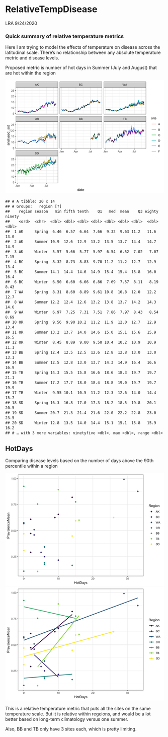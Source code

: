 RelativeTempDisease
================
LRA
9/24/2020

### Quick summary of relative temperature metrics

Here I am trying to model the effects of temperature on disease across
the latitudinal scale. There’s no relationship between any absolute
temperature metric and disease levels.

Proposed metric is number of hot days in Summer (July and August) that
are hot within the region

![](RelativeTempDisease_files/figure-gfm/data-1.png)<!-- -->

    ## # A tibble: 20 x 14
    ## # Groups:   region [?]
    ##    region season   min fifth tenth    Q1   med  mean    Q3 eighty ninety
    ##    <ord>  <chr>  <dbl> <dbl> <dbl> <dbl> <dbl> <dbl> <dbl>  <dbl>  <dbl>
    ##  1 AK     Spring  6.46  6.57  6.64  7.66  9.32  9.63 11.2   11.6   13.0 
    ##  2 AK     Summer 10.9  12.6  12.9  13.2  13.5  13.7  14.4   14.7   14.9 
    ##  3 AK     Winter  5.57  5.66  5.77  5.97  6.54  6.52  7.02   7.07   7.15
    ##  4 BC     Spring  8.32  8.73  8.83  9.70 11.2  11.2  12.7   12.9   13.4 
    ##  5 BC     Summer 14.1  14.4  14.6  14.9  15.4  15.4  15.8   16.0   16.4 
    ##  6 BC     Winter  6.50  6.60  6.66  6.86  7.69  7.57  8.11   8.19   8.43
    ##  7 WA     Spring  8.31  8.60  8.89  9.61 10.8  10.8  12.0   12.2   12.7 
    ##  8 WA     Summer 12.2  12.4  12.6  13.2  13.8  13.7  14.2   14.3   14.6 
    ##  9 WA     Winter  6.97  7.25  7.31  7.51  7.86  7.97  8.43   8.54   8.69
    ## 10 OR     Spring  9.56  9.90 10.2  11.2  11.9  12.0  12.7   12.9   13.4 
    ## 11 OR     Summer 13.2  13.7  14.0  14.6  15.0  15.1  15.6   15.9   16.5 
    ## 12 OR     Winter  8.45  8.89  9.00  9.50 10.4  10.2  10.9   10.9   11.1 
    ## 13 BB     Spring 12.4  12.5  12.5  12.6  12.8  12.8  13.0   13.0   13.1 
    ## 14 BB     Summer 12.5  12.8  13.0  13.7  14.3  14.9  16.4   16.6   16.9 
    ## 15 TB     Spring 14.3  15.5  15.8  16.6  18.6  18.3  19.7   19.7   21.1 
    ## 16 TB     Summer 17.2  17.7  18.0  18.4  18.8  19.0  19.7   19.7   19.9 
    ## 17 TB     Winter  9.55 10.1  10.5  11.2  12.3  12.6  14.0   14.4   15.7 
    ## 18 SD     Spring 16.3  16.8  17.0  17.3  18.2  18.5  19.8   20.1   20.5 
    ## 19 SD     Summer 20.7  21.3  21.4  21.6  22.0  22.2  22.8   23.0   23.5 
    ## 20 SD     Winter 12.8  13.5  14.0  14.4  15.1  15.1  15.8   15.9   16.2 
    ## # … with 3 more variables: ninetyfive <dbl>, max <dbl>, range <dbl>

## HotDays

Comparing disease levels based on the number of days above the 90th
percentile within a
region

![](RelativeTempDisease_files/figure-gfm/threshold-1.png)<!-- -->![](RelativeTempDisease_files/figure-gfm/threshold-2.png)<!-- -->

This is a relative temperature metric that puts all the sites on the
same temperature scale. But it is relative within regeions, and would be
a lot better based on long-term climatology versus one summer.

Also, BB and TB only have 3 sites each, which is pretty limiting.
